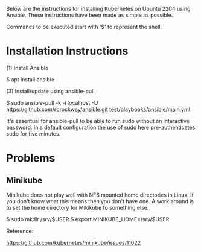 Below are the instructions for installing Kubernetes on Ubuntu 2204 
using Ansible.  These instructions have been made as simple as possible.

Commands to be executed start with '$' to represent the shell.

# Installation Instructions

(1) Install Ansible

$ apt install ansible

(3) Install/update using ansible-pull

$ sudo ansible-pull -k -i localhost -U https://github.com/rbrockway/ansible.git test/playbooks/ansible/main.yml

It's essentual for ansible-pull to be able to run sudo without an interactive password.  In a default 
configuration the use of sudo here pre-authenticates sudo for five minutes.

# Problems

## Minikube

Minikube does not play well with NFS mounted home directories in Linux.  If you don't know what this means then you
don't have one.  A work around is to set the home directory for Mikikube to something else:

$ sudo mkdir /srv/$USER
$ export MINIKUBE_HOME=/srv/$USER

Reference: 

https://github.com/kubernetes/minikube/issues/11022

